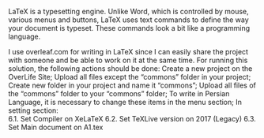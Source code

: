 LaTeX is a typesetting engine. Unlike Word, which is controlled by mouse, various menus and buttons, LaTeX uses text commands to define the way your document is typeset. These commands look a bit like a programming language.

I use overleaf.com for writing in LaTeX since I can easily share the project with someone and be able to work on it at the same time.
For running this solution, the following actions should be done:
Create a new project on the OverLife Site;
Upload all files except the “commons” folder in your project;
Create new folder in your project and name it “commons”;
Upload all files of the “commons” folder to your “commons” folder;
To write in Persian Language, it is necessary to change these items in the menu section;
In setting section:  
6.1. Set Compiler on XeLaTeX 
6.2. Set TeXLive version on 2017 (Legacy)
6.3. Set Main document on A1.tex
